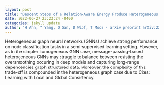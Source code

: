 ```yaml
--- 
layout: post 
title: "Descent Steps of a Relation-Aware Energy Produce Heterogeneous Graph Neural Networks" 
date: 2022-06-27 23:23:24 -0400 
categories: jekyll update 
author: "H Ahn, Y Yang, Q Gan, D Wipf, T Moon - arXiv preprint arXiv:2206.11081, 2022" 
--- 
```

Heterogeneous graph neural networks (GNNs) achieve strong performance on node classification tasks in a semi-supervised learning setting. However, as in the simpler homogeneous GNN case, message-passing-based heterogeneous GNNs may struggle to balance between resisting the oversmoothing occuring in deep models and capturing long-range dependencies graph structured data. Moreover, the complexity of this trade-off is compounded in the heterogeneous graph case due to Cites: Learning with Local and Global Consistency.